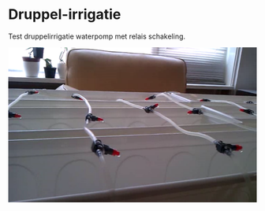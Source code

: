 # Druppel-irrigatie
Test druppelirrigatie waterpomp met relais schakeling.



![alt text](https://github.com/ray-online/Druppel-irrigatie/blob/master/druppel-irrigatie.png)
